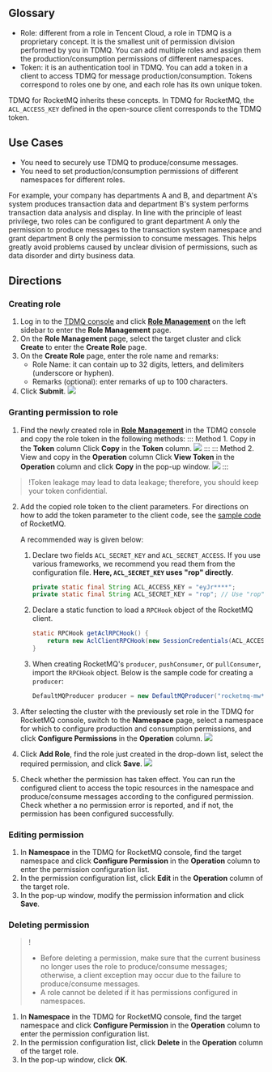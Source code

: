 ## Glossary

- Role: different from a role in Tencent Cloud, a role in TDMQ is a proprietary concept. It is the smallest unit of permission division performed by you in TDMQ. You can add multiple roles and assign them the production/consumption permissions of different namespaces.
- Token: it is an authentication tool in TDMQ. You can add a token in a client to access TDMQ for message production/consumption. Tokens correspond to roles one by one, and each role has its own unique token.

TDMQ for RocketMQ inherits these concepts. In TDMQ for RocketMQ, the `ACL_ACCESS_KEY` defined in the open-source client corresponds to the TDMQ token.

## Use Cases

- You need to securely use TDMQ to produce/consume messages.
- You need to set production/consumption permissions of different namespaces for different roles.

For example, your company has departments A and B, and department A's system produces transaction data and department B's system performs transaction data analysis and display. In line with the principle of least privilege, two roles can be configured to grant department A only the permission to produce messages to the transaction system namespace and grant department B only the permission to consume messages. This helps greatly avoid problems caused by unclear division of permissions, such as data disorder and dirty business data.

## Directions

### Creating role

1. Log in to the [TDMQ console](https://console.cloud.tencent.com/tdmq) and click **[Role Management](https://console.cloud.tencent.com/tdmq/role?rid=4&protocol=RocketMQ&clusterId=)** on the left sidebar to enter the **Role Management** page.
2. On the **Role Management** page, select the target cluster and click **Create** to enter the **Create Role** page.
3. On the **Create Role** page, enter the role name and remarks:
   - Role Name: it can contain up to 32 digits, letters, and delimiters (underscore or hyphen).
   - Remarks (optional): enter remarks of up to 100 characters.
4. Click **Submit**.
   ![](https://main.qcloudimg.com/raw/030444db462129f54a35ce19f7a92e41.png)

### Granting permission to role

1. Find the newly created role in **[Role Management](https://console.cloud.tencent.com/tdmq/role?rid=4&protocol=RocketMQ&clusterId=)** in the TDMQ console and copy the role token in the following methods:
   <dx-tabs>
     ::: Method 1. Copy in the <b>Token</b> column
     Click **Copy** in the **Token** column.
     ![](https://main.qcloudimg.com/raw/bbb512dd0255b2fca33706dafd4c8b9a.png)
     :::
     ::: Method 2. View and copy in the <b>Operation</b> column
     Click **View Token** in the **Operation** column and click **Copy** in the pop-up window.
     ![](https://main.qcloudimg.com/raw/97acb6323c59344f7193c736786472e0.png)
     :::
     </dx-tabs>
> !Token leakage may lead to data leakage; therefore, you should keep your token confidential.

2. Add the copied role token to the client parameters. For directions on how to add the token parameter to the client code, see the [sample code](https://github.com/streamnative/rop/blob/master/examples/src/main/java/org/streamnative/rocketmq/example/simple/AclClient.java) of RocketMQ.

   A recommended way is given below:
   1. Declare two fields `ACL_SECRET_KEY` and `ACL_SECRET_ACCESS`. If you use various frameworks, we recommend you read them from the configuration file. **Here, `ACL_SECRET_KEY` uses "rop" directly**.

      ```java
      private static final String ACL_ACCESS_KEY = "eyJr****";
      private static final String ACL_SECRET_KEY = "rop"; // Use "rop" directly
      ```
   2. Declare a static function to load a `RPCHook` object of the RocketMQ client.
      ```java
      static RPCHook getAclRPCHook() {
          return new AclClientRPCHook(new SessionCredentials(ACL_ACCESS_KEY, ACL_SECRET_KEY));
      }
      ```
   3. When creating RocketMQ's `producer`, `pushConsumer`, or `pullConsumer`, import the `RPCHook` object.
      Below is the sample code for creating a `producer`:

      ```java
      DefaultMQProducer producer = new DefaultMQProducer("rocketmq-mw***|namespace", "ProducerGroupName", getAclRPCHook());
      ```
3. After selecting the cluster with the previously set role in the TDMQ for RocketMQ console, switch to the **Namespace** page, select a namespace for which to configure production and consumption permissions, and click **Configure Permissions** in the **Operation** column.
	 ![](https://main.qcloudimg.com/raw/6072870c3f8271f132cc3bb06256c071.png)
4. Click **Add Role**, find the role just created in the drop-down list, select the required permission, and click **Save**.
   ![](https://main.qcloudimg.com/raw/7afe9cdf20fb2db9a06079b1f261493e.png)
5. Check whether the permission has taken effect.
   You can run the configured client to access the topic resources in the namespace and produce/consume messages according to the configured permission. Check whether a no permission error is reported, and if not, the permission has been configured successfully.

### Editing permission

1. In **Namespace** in the TDMQ for RocketMQ console, find the target namespace and click **Configure Permission** in the **Operation** column to enter the permission configuration list.
2. In the permission configuration list, click **Edit** in the **Operation** column of the target role.
3. In the pop-up window, modify the permission information and click **Save**.



### Deleting permission

> !
> - Before deleting a permission, make sure that the current business no longer uses the role to produce/consume messages; otherwise, a client exception may occur due to the failure to produce/consume messages.
> - A role cannot be deleted if it has permissions configured in namespaces.

1. In **Namespace** in the TDMQ for RocketMQ console, find the target namespace and click **Configure Permission** in the **Operation** column to enter the permission configuration list.
2. In the permission configuration list, click **Delete** in the **Operation** column of the target role.
3. In the pop-up window, click **OK**.
